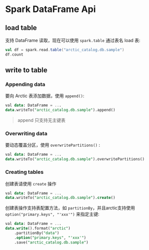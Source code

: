 # Spark DataFrame Api

## load table
支持 DataFrame 读取，现在可以使用 `spark.table` 通过表名 load 表:

```scala
val df = spark.read.table("arctic_catalog.db.sample")
df.count
```


## write to table

### Appending data

要向 Arctic 表添加数据，使用 `append()`:
```sql
val data: DataFrame = ...
data.writeTo("arctic_catalog.db.sample").append()
```

> append 只支持无主键表



### Overwriting data

要动态覆盖分区，使用 `overwritePartitions()` :

```sql
val data: DataFrame = ...
data.writeTo("arctic_catalog.db.sample").overwritePartitions()
```

### Creating tables
创建表请使用 `create` 操作
```sql
val data: DataFrame = ...
data.writeTo("arctic_catalog.db.sample").create()
```

创建表操作支持表配置方法，如 `partitionBy`，并且arctic支持使用 `option("primary.keys", "'xxx'")` 来指定主键:
```sql
val data: DataFrame = ...
data.write().format("arctic")
    .partitionBy("data")
    .option("primary.keys", "'xxx'")
    .save("arctic_catalog.db.sample")
```



